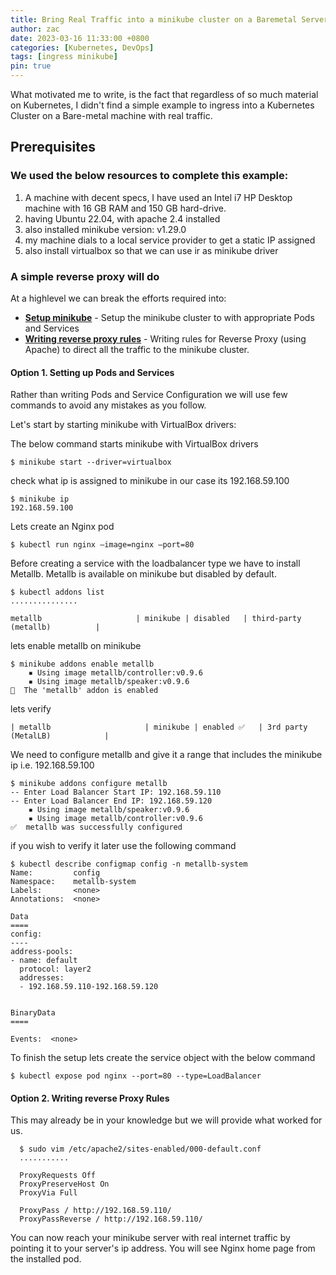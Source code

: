 ```yaml
---
title: Bring Real Traffic into a minikube cluster on a Baremetal Server
author: zac
date: 2023-03-16 11:33:00 +0800
categories: [Kubernetes, DevOps]
tags: [ingress minikube]
pin: true
---
```


What motivated me to write, is the fact that regardless of so much material on Kubernetes, I didn't find a simple example to ingress into a Kubernetes Cluster on a Bare-metal machine with real traffic.

## Prerequisites 

### We used the below resources to complete this example:

1. A machine with decent specs, I have used an Intel i7 HP Desktop machine with 16 GB RAM and 150 GB hard-drive.
2. having Ubuntu 22.04, with apache 2.4 installed 
3. also installed minikube version: v1.29.0
4. my machine dials to a local service provider to get a static IP assigned
5. also install virtualbox so that we can use ir as minikube driver



### A simple reverse proxy will do

At a highlevel we can break the efforts required into:

- [**Setup minikube**](#option-1-setting-up-pods-and-services) - Setup the minikube cluster to with appropriate Pods and Services
- [**Writing reverse proxy rules**](#option-2-writing-reverse-proxy-rules) - Writing rules for Reverse Proxy (using Apache) to direct all the traffic to the minikube cluster. 

#### Option 1. Setting up Pods and Services

Rather than writing Pods and Service Configuration we will use few commands to avoid any mistakes as you follow. 

Let's start by starting minikube with VirtualBox drivers:

The below command starts minikube with VirtualBox drivers

```console
$ minikube start --driver=virtualbox
```
check what ip is assigned to minikube in our case its 192.168.59.100

```console
$ minikube ip
192.168.59.100
```

Lets create an Nginx pod

```console
$ kubectl run nginx —image=nginx —port=80
```

Before creating a service with the loadbalancer type we have to install Metallb. Metallb is available on minikube but disabled by default.

```console
$ kubectl addons list
...............

metallb                     | minikube | disabled   | third-party (metallb)          |
```

lets enable metallb on minikube 

```console
$ minikube addons enable metallb
    ▪ Using image metallb/controller:v0.9.6
    ▪ Using image metallb/speaker:v0.9.6
🌟  The 'metallb' addon is enabled

```
lets verify

```console
| metallb                     | minikube | enabled ✅   | 3rd party (MetalLB)            |
```
We need to configure metallb and give it a range that includes the minikube ip i.e. 192.168.59.100

```console
$ minikube addons configure metallb
-- Enter Load Balancer Start IP: 192.168.59.110
-- Enter Load Balancer End IP: 192.168.59.120
    ▪ Using image metallb/speaker:v0.9.6
    ▪ Using image metallb/controller:v0.9.6
✅  metallb was successfully configured
```

if you wish to verify it later use the following command

```console
$ kubectl describe configmap config -n metallb-system
Name:         config
Namespace:    metallb-system
Labels:       <none>
Annotations:  <none>

Data
====
config:
----
address-pools:
- name: default
  protocol: layer2
  addresses:
  - 192.168.59.110-192.168.59.120


BinaryData
====

Events:  <none>

```
To finish the setup lets create the service object with the below command



```console
$ kubectl expose pod nginx --port=80 --type=LoadBalancer
```

#### Option 2. Writing reverse Proxy Rules

This may already be in your knowledge but we will provide what worked for us.



```console
  $ sudo vim /etc/apache2/sites-enabled/000-default.conf 
  ...........
  
  ProxyRequests Off  
  ProxyPreserveHost On
  ProxyVia Full

  ProxyPass / http://192.168.59.110/
  ProxyPassReverse / http://192.168.59.110/
```

You can now reach your minikube server with real internet traffic by pointing it to your server's ip address. You will see Nginx home page from the installed pod.
